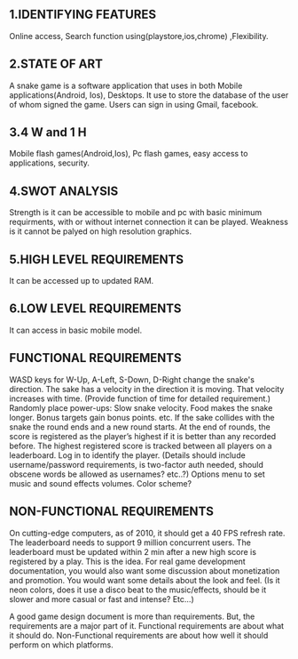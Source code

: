 ## 1.IDENTIFYING FEATURES

   Online access, Search function using(playstore,ios,chrome) ,Flexibility.

## 2.STATE OF ART

   A snake game is a
   software application that uses in both Mobile applications(Android,
   Ios), Desktops. It use to store the database of the user of whom signed
   the game. Users can sign in using Gmail, facebook.

## 3.4 W and 1 H

   Mobile flash games(Android,Ios), Pc flash games, easy access to applications,
   security.

## 4.SWOT ANALYSIS

   Strength is it can be accessible to mobile and
   pc with basic minimum requirments, with or without internet connection
   it can be played. Weakness is it cannot be palyed on high resolution
   graphics.

## 5.HIGH LEVEL REQUIREMENTS

   It can be accessed up to updated RAM.
   
## 6.LOW LEVEL REQUIREMENTS

   It can access in basic mobile model.

## FUNCTIONAL REQUIREMENTS

  WASD keys for W-Up, A-Left, S-Down, D-Right change the snake's
  direction. The sake has a velocity in the direction it is moving. That
  velocity increases with time. (Provide function of time for detailed
  requirement.) Randomly place power-ups: Slow snake velocity. Food makes
  the snake longer. Bonus targets gain bonus points. etc. If the sake
  collides with the snake the round ends and a new round starts. At the
  end of rounds, the score is registered as the player’s highest if it is
  better than any recorded before. The highest registered score is tracked
  between all players on a leaderboard. Log in to identify the player.
 (Details should include username/password requirements, is two-factor
  auth needed, should obscene words be allowed as usernames? etc..?)
  Options menu to set music and sound effects volumes. Color scheme?

## NON-FUNCTIONAL REQUIREMENTS

 On cutting-edge computers, as of 2010, it should get a 40 FPS refresh
 rate. The leaderboard needs to support 9 million concurrent users. The
 leaderboard must be updated within 2 min after a new high score is
 registered by a play. This is the idea. For real game development
 documentation, you would also want some discussion about monetization
 and promotion. You would want some details about the look and feel. (Is
 it neon colors, does it use a disco beat to the music/effects, should be
 it slower and more casual or fast and intense? Etc…)

 A good game design document is more than requirements. But, the
 requirements are a major part of it. Functional requirements are about
 what it should do. Non-Functional requirements are about how well it
 should perform on which platforms.

